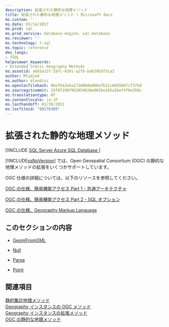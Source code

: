 ```yaml
---
description: 拡張された静的な地理メソッド
title: 拡張された静的な地理メソッド | Microsoft Docs
ms.custom: ''
ms.date: 03/14/2017
ms.prod: sql
ms.prod_service: database-engine, sql-database
ms.reviewer: ''
ms.technology: t-sql
ms.topic: reference
dev_langs:
- TSQL
helpviewer_keywords:
- Extended Static Geography Methods
ms.assetid: a665a137-197c-4201-a2fb-ba639b5f3ca3
author: MladjoA
ms.author: mlandzic
ms.openlocfilehash: 06ef642e6a17188b0e806efb21c8685047cf3758
ms.sourcegitcommit: 33f0f190f962059826e002be165a2bef4f9e350c
ms.translationtype: HT
ms.contentlocale: ja-JP
ms.lasthandoff: 01/30/2021
ms.locfileid: "99176309"
---
```

# <a name="extended-static-geography-methods"></a>拡張された静的な地理メソッド
[!INCLUDE [SQL Server Azure SQL Database ](../../includes/applies-to-version/sql-asdb.md)]

  [!INCLUDE[ssNoVersion](../../includes/ssnoversion-md.md)] では、Open Geospatial Consortium (OGC) の静的な地理メソッドの拡張をいくつかサポートしています。  
  
 OGC 仕様の詳細については、以下のリソースを参照してください。  
  
 [OGC の仕様、簡易機能アクセス Part 1 - 共通アーキテクチャ](https://go.microsoft.com/fwlink/?LinkId=93627)  
  
 [OGC の仕様、簡易機能アクセス Part 2 - SQL オプション](https://go.microsoft.com/fwlink/?LinkId=93628)  
  
 [OGC の仕様、Geography Markup Language](https://go.microsoft.com/fwlink/?LinkId=93629)  
  
## <a name="in-this-section"></a>このセクションの内容  
  
-   [GeomFromGML](../../t-sql/spatial-geography/geomfromgml-geography-data-type.md)  
  
-   [Null](../../t-sql/spatial-geography/null-geography-data-type.md)  
  
-   [Parse](../../t-sql/spatial-geography/parse-geography-data-type.md)  
  
-   [Point](../../t-sql/spatial-geography/point-geography-data-type.md)  
  
## <a name="see-also"></a>関連項目  
 [静的集計地理メソッド](../../t-sql/spatial-geography/static-aggregate-geography-methods.md)   
 [Geography インスタンスの OGC メソッド](../../t-sql/spatial-geography/ogc-methods-on-geography-instances.md)   
 [Geography インスタンスの拡張メソッド](../../t-sql/spatial-geography/extended-methods-on-geography-instances.md)   
 [OGC の静的な地理メソッド](../../t-sql/spatial-geography/ogc-static-geography-methods.md)  
  
  
